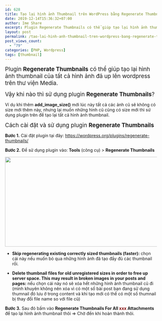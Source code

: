 ```yaml
---
id: 628
title: Tạo lại hình ảnh Thumbnail trên WordPress bằng Regenerate Thumbnails
date: 2019-12-14T15:36:32+07:00
author: Ime Share
excerpt: Plugin Regenerate Thumbnails có thể giúp tạo lại hình ảnh thumbnail của tất cả hình ảnh đã up lên wordpress trên thử viện Media.
layout: post
permalink: /tao-lai-hinh-anh-thumbnail-tren-wordpress-bang-regenerate-thumbnails/
post_views_count:
  - "79"
categories: [PHP, Wordpress]
tags: [thumbnail]
---
```

<span style="font-size: 14pt;">Plugin <strong>Regenerate Thumbnails</strong> có thể giúp tạo lại hình ảnh thumbnail của tất cả hình ảnh đã up lên wordpress trên thư viện Media.</span>

<span style="font-size: 14pt;">Vậy khi nào thì sử dụng plugin <strong>Regenerate Thumbnails</strong>?</span>

Ví dụ khi thêm **add\_image\_size()** mới lúc này tất cả các ảnh cũ sẽ không có size mới thêm này, nhưng lại muốn những hình cũ cũng có size mới thì sử dụng plugin trên để tạo lại tất cả hình ảnh thumbnail.

<span style="font-size: 14pt;">Cách cài đặt và sử dụng plugin <strong>Regenerate Thumbnails</strong></span>

**Bước 1.** Cài đặt plugin tại đây: <https://wordpress.org/plugins/regenerate-thumbnails/>

**Bước 2.** Để sử dụng plugin vào: **Tools** (công cụ) > **Regenerate Thumbnails**

[<img class="aligncenter wp-image-641 size-full" src="https://anhkevin.github.io/assets/img/uploads/2019/12/regenerate_thumbnails.jpg" alt="" width="1168" height="296" srcset="https://anhkevin.github.io/assets/img/uploads/2019/12/regenerate_thumbnails.jpg 1168w, https://anhkevin.github.io/assets/img/uploads/2019/12/regenerate_thumbnails-300x76.jpg 300w, https://anhkevin.github.io/assets/img/uploads/2019/12/regenerate_thumbnails-1024x260.jpg 1024w, https://anhkevin.github.io/assets/img/uploads/2019/12/regenerate_thumbnails-768x195.jpg 768w, https://anhkevin.github.io/assets/img/uploads/2019/12/regenerate_thumbnails-150x38.jpg 150w" sizes="(max-width: 1168px) 100vw, 1168px" />](https://anhkevin.github.io/assets/img/uploads/2019/12/regenerate_thumbnails.jpg)

+ **Skip regenerating existing correctly sized thumbnails (faster):** chọn cái này nếu muốn bỏ qua những hình ảnh đã tạo đầy đủ các thumbnail rồi.

+ **Delete thumbnail files for old unregistered sizes in order to free up server space. This may result in broken images in your posts and pages:** nếu chọn cái này nó sẽ xóa hết những hình ảnh thumbnail cũ đi (mình khuyên không nên xóa vì có một số bài post bạn đang sử dụng thumnail đó lưu ở trong content và khi tạo mới có thể có một số thumnail bị thay đổi file name so với file cũ)

**Bước 3.** Sau đó bấm vào **Regenerate Thumbnails For All <span style="color: #800000;">xxx</span> Attachments** để tạo lại hình ảnh thumbnail thôi => Chờ đến khi hoàn thành thôi.